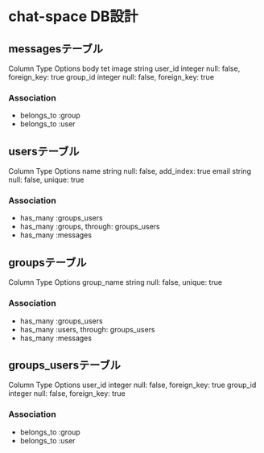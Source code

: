 # chat-space DB設計

## messagesテーブル
Column Type Options
body tet
image string
user_id integer null: false, foreign_key: true
group_id integer null: false, foreign_key: true
### Association
- belongs_to :group
- belongs_to :user

## usersテーブル
Column Type Options
name string null: false, add_index: true
email string null: false, unique: true
### Association
- has_many :groups_users
- has_many :groups, through: groups_users
- has_many :messages

## groupsテーブル
Column Type Options
group_name string null: false, unique: true
### Association
- has_many :groups_users
- has_many :users, through: groups_users
- has_many :messages

## groups_usersテーブル
Column Type Options
user_id integer null: false, foreign_key: true
group_id integer null: false, foreign_key: true
### Association
- belongs_to :group
- belongs_to :user